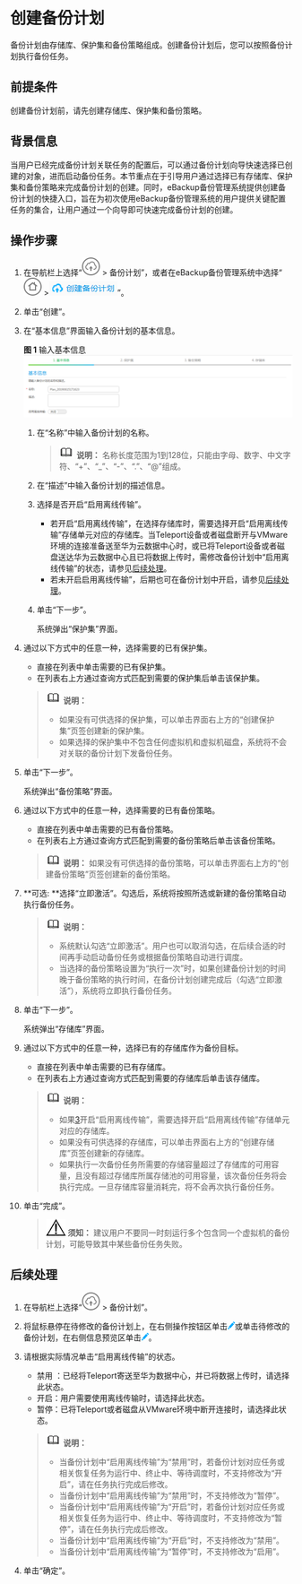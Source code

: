 # 创建备份计划<a name="cbr_03_0075"></a>

备份计划由存储库、保护集和备份策略组成。创建备份计划后，您可以按照备份计划执行备份任务。

## 前提条件<a name="zh-cn_topic_0000001213364026_zh-cn_topic_0170955595_section61521283"></a>

创建备份计划前，请先创建存储库、保护集和备份策略。

## 背景信息<a name="zh-cn_topic_0000001213364026_zh-cn_topic_0170955595_section16820635"></a>

当用户已经完成备份计划关联任务的配置后，可以通过备份计划向导快速选择已创建的对象，进而启动备份任务。本节重点在于引导用户通过选择已有存储库、保护集和备份策略来完成备份计划的创建。同时，eBackup备份管理系统提供创建备份计划的快捷入口，旨在为初次使用eBackup备份管理系统的用户提供关键配置任务的集合，让用户通过一个向导即可快速完成备份计划的创建。

## 操作步骤<a name="zh-cn_topic_0000001213364026_zh-cn_topic_0170955595_section17167987"></a>

1.  在导航栏上选择“![](figures/icon-upload.png)  \> 备份计划”，或者在eBackup备份管理系统中选择“![](figures/icon-home.png)  \>![](figures/icon-createplan.png)”。
2.  单击“创建”。
3.  <a name="zh-cn_topic_0000001213364026_zh-cn_topic_0170955595_li59476236"></a>在“基本信息”界面输入备份计划的基本信息。

    **图 1**  输入基本信息<a name="zh-cn_topic_0000001213364026_fig87704307189"></a>  
    ![](figures/输入基本信息.png "输入基本信息")

    1.  在“名称”中输入备份计划的名称。

        >![](public_sys-resources/icon-note.gif) **说明：** 
        >名称长度范围为1到128位，只能由字母、数字、中文字符、“+”、“\_”、“-”、“.”、“@”组成。

    2.  在“描述”中输入备份计划的描述信息。
    3.  选择是否开启“启用离线传输”。
        -   若开启“启用离线传输”，在选择存储库时，需要选择开启“启用离线传输”存储单元对应的存储库。当Teleport设备或者磁盘断开与VMware环境的连接准备送至华为云数据中心时，或已将Teleport设备或者磁盘送达华为云数据中心且已将数据上传时，需修改备份计划中“启用离线传输”的状态，请参见[后续处理](#zh-cn_topic_0000001213364026_zh-cn_topic_0170955595_section20294156)。
        -   若未开启启用离线传输”，后期也可在备份计划中开启，请参见[后续处理](#zh-cn_topic_0000001213364026_zh-cn_topic_0170955595_section20294156)。

    4.  单击“下一步”。

        系统弹出“保护集”界面。

4.  通过以下方式中的任意一种，选择需要的已有保护集。

    -   直接在列表中单击需要的已有保护集。
    -   在列表右上方通过查询方式匹配到需要的保护集后单击该保护集。

    >![](public_sys-resources/icon-note.gif) **说明：** 
    >-   如果没有可供选择的保护集，可以单击界面右上方的“创建保护集”页签创建新的保护集。
    >-   如果选择的保护集中不包含任何虚拟机和虚拟机磁盘，系统将不会对关联的备份计划下发备份任务。

5.  单击“下一步”。

    系统弹出“备份策略”界面。

6.  通过以下方式中的任意一种，选择需要的已有备份策略。

    -   直接在列表中单击需要的已有备份策略。
    -   在列表右上方通过查询方式匹配到需要的备份策略后单击该备份策略。

    >![](public_sys-resources/icon-note.gif) **说明：** 
    >如果没有可供选择的备份策略，可以单击界面右上方的“创建备份策略”页签创建新的备份策略。

7.  **可选: **选择“立即激活”。勾选后，系统将按照所选或新建的备份策略自动执行备份任务。

    >![](public_sys-resources/icon-note.gif) **说明：** 
    >-   系统默认勾选“立即激活”。用户也可以取消勾选，在后续合适的时间再手动启动备份任务或根据备份策略自动进行调度。
    >-   当选择的备份策略设置为“执行一次”时，如果创建备份计划的时间晚于备份策略的执行时间，在备份计划创建完成后（勾选“立即激活”），系统将立即执行备份任务。

8.  单击“下一步”。

    系统弹出“存储库”界面。

9.  通过以下方式中的任意一种，选择已有的存储库作为备份目标。

    -   直接在列表中单击需要的已有存储库。
    -   在列表右上方通过查询方式匹配到需要的存储库后单击该存储库。

    >![](public_sys-resources/icon-note.gif) **说明：** 
    >-   如果[3](#zh-cn_topic_0000001213364026_zh-cn_topic_0170955595_li59476236)开启“启用离线传输”，需要选择开启“启用离线传输”存储单元对应的存储库。
    >-   如果没有可供选择的存储库，可以单击界面右上方的“创建存储库”页签创建新的存储库。
    >-   如果执行一次备份任务所需要的存储容量超过了存储库的可用容量，且没有超过存储库所属存储池的可用容量，该次备份任务将会执行完成。一旦存储库容量消耗完，将不会再次执行备份任务。

10. 单击“完成”。

    >![](public_sys-resources/icon-notice.gif) **须知：** 
    >建议用户不要同一时刻运行多个包含同一个虚拟机的备份计划，可能导致其中某些备份任务失败。


## 后续处理<a name="zh-cn_topic_0000001213364026_zh-cn_topic_0170955595_section20294156"></a>

1.  在导航栏上选择“![](figures/icon-upload.png)  \> 备份计划”。
2.  将鼠标悬停在待修改的备份计划上，在右侧操作按钮区单击![](figures/icon-edit1.png)或单击待修改的备份计划，在右侧信息预览区单击![](figures/icon-edit1.png)。
3.  请根据实际情况单击“启用离线传输”的状态。

    -   禁用 ：已经将Teleport寄送至华为数据中心，并已将数据上传时，请选择此状态。
    -   开启：用户需要使用离线传输时，请选择此状态。
    -   暂停：已将Teleport或者磁盘从VMware环境中断开连接时，请选择此状态。

    >![](public_sys-resources/icon-note.gif) **说明：** 
    >-   当备份计划中“启用离线传输”为“禁用”时，若备份计划对应任务或相关恢复任务为运行中、终止中、等待调度时，不支持修改为“开启”，请在任务执行完成后修改。
    >-   当备份计划中“启用离线传输”为“禁用”时，不支持修改为“暂停”。
    >-   当备份计划中“启用离线传输”为“开启”时，若备份计划对应任务或相关恢复任务为运行中、终止中、等待调度时，不支持修改为“暂停”，请在任务执行完成后修改。
    >-   当备份计划中“启用离线传输”为“开启”时，不支持修改为“禁用”。
    >-   当备份计划中“启用离线传输”为“暂停”时，不支持修改为“启用”。

4.  单击“确定”。

